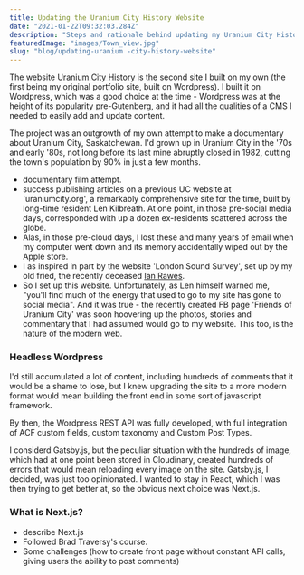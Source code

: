 ```yaml
---
title: Updating the Uranium City History Website
date: "2021-01-22T09:32:03.284Z"
description: "Steps and rationale behind updating my Uranium City History website"
featuredImage: "images/Town_view.jpg"
slug: "blog/updating-uranium -city-history-website"
---
```


<!-- 
Links: [Link text Here](https://link-url-here.org)

 -->

<!-- ## Updating the Uranium City History website -->

The website [Uranium City History]('https://uraniumcity-history.com') is the second site I built on my own (the first being my original portfolio site, built on Wordpress). I built it on Wordpress, which was a good choice at the time - Wordpress was at the height of its popularity pre-Gutenberg, and it had all the qualities of a CMS I needed to easily add and update content. 

The project was an outgrowth of my own attempt to make a documentary about Uranium City, Saskatchewan. I'd grown up in Uranium City in the '70s and early '80s, not long before its last mine abruptly closed in 1982, cutting the town's population by 90% in just a few months. 

- documentary film attempt. 
- success publishing articles on a previous UC website at 'uraniumcity.org', a remarkably comprehensive site for the time, built by long-time resident Len Kilbreath. At one point, in those pre-social media days, corresponded with up a dozen ex-residents scattered across the globe. 
- Alas, in those pre-cloud days, I lost these and many years of email when my computer went down and its memory accidentally wiped out by the Apple store. 
- I as inspired in part by the website 'London Sound Survey', set up by my old fried, the recently deceased [Ian Rawes]('link'). 
- So I set up this website. Unfortunately, as Len himself warned me, "you'll find much of the energy that used to go to my site has gone to social media". And it was true - the recently created FB page 'Friends of Uranium City' was soon hoovering up the photos, stories and commentary that I had assumed would go to my website. This too, is the nature of the modern web. 

### Headless Wordpress

I'd still accumulated a lot of content, including hundreds of comments that it would be a shame to lose, but I knew upgrading the site to a more modern format would mean building the front end in some sort of javascript framework. 

By then, the Wordpress REST API was fully developed, with full integration of ACF custom fields, custom taxonomy and Custom Post Types. 

I considerd Gatsby.js, but the peculiar situation with the hundreds of image, which had at one point been stored in Cloudinary, created hundreds of errors that would mean reloading every image on the site. Gatsby.js, I decided, was just too opinionated. I wanted to stay in React, which I was then trying to get better at, so the obvious next choice was Next.js. 

### What is Next.js?

- describe Next.js
- Followed Brad Traversy's course. 
- Some challenges (how to create front page without constant API calls, giving users the ability to post comments)